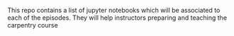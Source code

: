 This repo contains a list of jupyter notebooks which will be associated to each of the episodes. 
They will help instructors preparing and teaching the carpentry course
